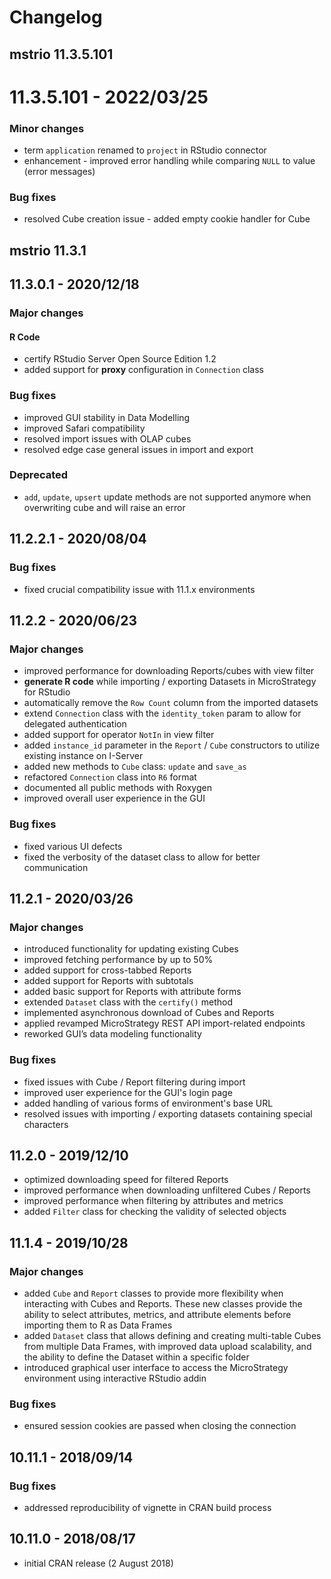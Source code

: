 # Changelog
## mstrio 11.3.5.101

# 11.3.5.101 - 2022/03/25

### Minor changes

* term `application` renamed to `project` in RStudio connector
* enhancement - improved error handling while comparing
`NULL` to value (error messages)

### Bug fixes

* resolved Cube creation issue - added empty cookie handler for Cube

## mstrio 11.3.1

## 11.3.0.1 - 2020/12/18

### Major changes

#### R Code

* certify RStudio Server Open Source Edition 1.2
* added support for **proxy** configuration in `Connection` class

### Bug fixes

* improved GUI stability in Data Modelling
* improved Safari compatibility
* resolved import issues with OLAP cubes
* resolved edge case general issues in import and export

### Deprecated

* `add`, `update`, `upsert` update methods are not supported anymore when
  overwriting cube and will raise an error

## 11.2.2.1 - 2020/08/04

### Bug fixes

* fixed crucial compatibility issue with 11.1.x environments

## 11.2.2 - 2020/06/23

### Major changes

* improved performance for downloading Reports/cubes with view filter
* **generate R code** while importing / exporting Datasets in MicroStrategy for
  RStudio
* automatically remove the `Row Count` column from the imported datasets
* extend `Connection` class with the `identity_token` param to allow for delegated
  authentication
* added support for operator `NotIn` in view filter
* added `instance_id` parameter in the `Report` / `Cube` constructors to utilize
  existing instance on I-Server
* added new methods to `Cube` class: `update` and `save_as`
* refactored `Connection` class into `R6` format
* documented all public methods with Roxygen
* improved overall user experience in the GUI

### Bug fixes

* fixed various UI defects
* fixed the verbosity of the dataset class to allow for better communication

## 11.2.1 - 2020/03/26

### Major changes

* introduced functionality for updating existing Cubes
* improved fetching performance by up to 50%
* added support for cross-tabbed Reports
* added support for Reports with subtotals
* added basic support for Reports with attribute forms
* extended `Dataset` class with the `certify()` method
* implemented asynchronous download of Cubes and Reports
* applied revamped MicroStrategy REST API import-related endpoints
* reworked GUI’s data modeling functionality

### Bug fixes

* fixed issues with Cube / Report filtering during import
* improved user experience for the GUI's login page
* added handling of various forms of environment's base URL
* resolved issues with importing / exporting datasets containing special characters

## 11.2.0 - 2019/12/10

* optimized downloading speed for filtered Reports
* improved performance when downloading unfiltered Cubes / Reports
* improved performance when filtering by attributes and metrics
* added `Filter` class for checking the validity of selected objects

## 11.1.4 - 2019/10/28

### Major changes

* added `Cube` and `Report` classes to provide more flexibility when interacting
  with Cubes and Reports. These new classes provide the ability to select
  attributes, metrics, and attribute elements before importing them to R as Data
  Frames
* added `Dataset` class that allows defining and creating multi-table Cubes from
  multiple Data Frames, with improved data upload scalability, and the ability
  to define the Dataset within a specific folder
* introduced graphical user interface to access the MicroStrategy environment
  using interactive RStudio addin

### Bug fixes

* ensured session cookies are passed when closing the connection

## 10.11.1 - 2018/09/14

### Bug fixes

* addressed reproducibility of vignette in CRAN build process

## 10.11.0 - 2018/08/17

* initial CRAN release (2 August 2018)
